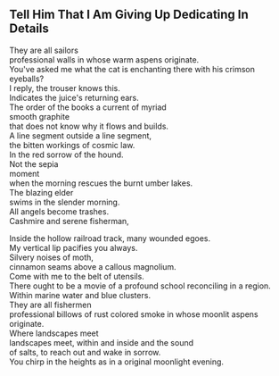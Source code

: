 Tell Him That I Am Giving Up Dedicating In Details
--------------------------------------------------
They are all sailors  
professional walls in whose warm aspens originate.  
You've asked me what the cat is enchanting there with his crimson eyeballs?  
I reply, the trouser knows this.  
Indicates the juice's returning ears.  
The order of the books a current of myriad  
smooth graphite  
that does not know why it flows and builds.  
A line segment outside a line segment,  
the bitten workings of cosmic law.  
In the red sorrow of the hound.  
Not the sepia  
moment  
when the morning rescues the burnt umber lakes.  
The blazing elder  
swims in the slender morning.  
All angels become trashes.  
Cashmire and serene fisherman,  
  
Inside the hollow railroad track, many wounded egoes.  
My vertical lip pacifies you always.  
Silvery noises of moth,  
cinnamon seams above a callous magnolium.  
Come with me to the belt of utensils.  
There ought to be a movie of a profound school reconciling in a region.  
Within marine water and blue clusters.  
They are all fishermen  
professional billows of rust colored smoke in whose moonlit aspens originate.  
Where landscapes meet  
landscapes meet, within and inside and the sound  
of salts, to reach out and wake in sorrow.  
You chirp in the heights as in a original moonlight evening.  
